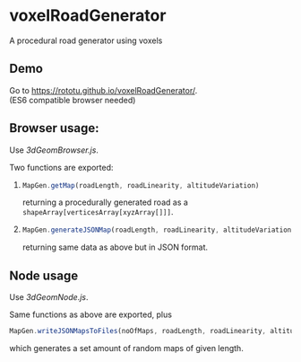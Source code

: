 voxelRoadGenerator  
==================
A procedural road generator using voxels

Demo
----
Go to https://rototu.github.io/voxelRoadGenerator/.  
(ES6 compatible browser needed)

Browser usage:
-----
Use *3dGeomBrowser.js*.  
  
  
Two functions are exported:  

1.     
    ``` javascript
    MapGen.getMap(roadLength, roadLinearity, altitudeVariation)
    ```
    returning a procedurally generated road as a `shapeArray[verticesArray[xyzArray[]]]`.

2.    
    ``` javascript
    MapGen.generateJSONMap(roadLength, roadLinearity, altitudeVariation)
    ``` 
    returning same data as above but in JSON format.


Node usage
-----
Use *3dGeomNode.js*.  
  
Same functions as above are exported, plus  
``` javascript
MapGen.writeJSONMapsToFiles(noOfMaps, roadLength, roadLinearity, altitudeVariation)
``` 
which generates a set amount of random maps of given length.
